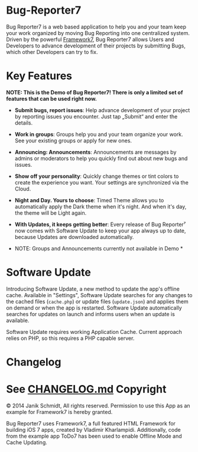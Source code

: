 Bug-Reporter7
=============
Bug Reporter7 is a web based application to help you and your team keep your work organized by moving Bug Reporting into one centralized system.
Driven by the powerful [Framework7](http://github.com/nolimits4web/Framework7), Bug Reporter7 allows Users and Developers to advance development of their projects by submitting Bugs, which other Developers can try to fix.

Key Features
============
**NOTE: This is the Demo of Bug Reporter7! There is only a limited set of features that can be used right now.**

* **Submit bugs, report issues**: Help advance development of your project by reporting issues you encounter. Just tap „Submit“ and enter the details.
* **Work in groups**: Groups help you and your team organize your work. See your existing groups or apply for new ones.
* **Announcing: Announcements**: Announcements are messages by admins or moderators to help you quickly find out about new bugs and issues.
* **Show off your personality**: Quickly change themes or tint colors to create the experience you want. Your settings are synchronized via the Cloud.
* **Night and Day. Yours to choose**: Timed Theme allows you to automatically apply the Dark theme when it's night. And when it's day, the theme will be Light again.
* **With Updates, it keeps getting better**: Every release of Bug Reporter⁷ now comes with Software Update to keep your app always up to date, because Updates are downloaded automatically.

* NOTE: Groups and Announcements currently not available in Demo *

Software Update
===============
Introducing Software Update, a new method to update the app's offline cache.
Available in "Settings", Software Update searches for any changes to the cached files (```cache.php```) or update files (```update.json```) and applies them on demand or when the app is restarted.
Software Update automatically searches for updates on launch and informs users when an update is available.

Software Update requires working Application Cache. Current approach relies on PHP, so this requires a PHP capable server.

Changelog
=========
See [CHANGELOG.md](https://github.com/SniperGER/Bug-Reporter7/blob/master/CHANGELOG.md)
Copyright
=========
© 2014 Janik Schmidt, All rights reserved.
Permission to use this App as an example for Framework7 is hereby granted.

Bug Reporter7 uses Framework7, a full featured HTML Framework for building iOS 7 apps, created by Vladimir Kharlampidi.
Additionally, code from the example app ToDo7 has been used to enable Offline Mode and Cache Updating.